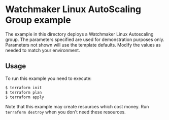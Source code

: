 # Watchmaker Linux AutoScaling Group example

The example in this directory deploys a Watchmaker Linux Autoscaling group.  The parameters specified are used for demonstration
purposes only.  Parameters not shown will use the template defaults.  Modify the values as needed to match your environment.

## Usage

To run this example you need to execute:

```bash
$ terraform init
$ terraform plan
$ terraform apply
```

Note that this example may create resources which cost money. Run `terraform destroy` when you don't need these resources.
